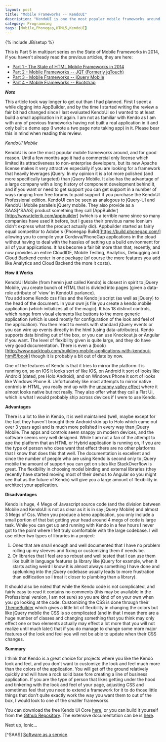 ```yaml
---
layout: post
title: "Mobile Frameworks -- KendoUI"
description: "KendoUI is one the most popular mobile frameworks around, and for good reason. Until a few months ago it had a commercial only license which limited its attractiveness to non-enterprise developers, but its new Apache license makes it very attractive especially if you are looking for a framework that heavily leverages jQuery."
category: Programming
tags: [Mobile,Phonegap,HTML5,KendoUI]
---
```

{% include JB/setup %}

This is Part 5 in multipart series on the State of Mobile Frameworks in 2014, if you haven't already read the previous articles, they are here:

* [Part 1 - The State of HTML Mobile Frameworks in 2014](/programming/2014/04/22/the-state-of-html-mobile-frameworks-in-2014/)
* [Part 2 - Mobile Frameworks -- JQT (Formerly jqTouch)](http://www.agingcoder.com/programming/2014/04/24/mobile-frameworks-jqt/)
* [Part 3 - Mobile Frameworks -- jQuery Mobile](http://www.agingcoder.com/programming/2014/04/26/mobile-frameworks-jquery-mobile/)
* [Part 4 - Mobile Frameworks -- Bootstrap](http://www.agingcoder.com/programming/2014/05/08/mobile-frameworks-bootstrap/)

***Note***

This article took way longer to get out than I had planned.  First I spent a while digging into AppBuilder, and by the
time I started writing the review a fair bit had changed since I last evaluated KendoUI so I wanted to at least build
a small application in it again.  I am not as familiar with Kendo as I am with any of previous frameworks having not
built a real application in it and only built a demo app (I wrote a two page note taking app) in it.  Please bear this
in mind when reading this review.

*KendoUI Mobile*

KendoUI is one the most popular mobile frameworks around, and for good reason. Until a few months ago it had a commercial
only license which limited its attractiveness to non-enterprise developers, but its new Apache license makes it very
attractive especially if you are looking for a framework that heavily leverages jQuery.  In my opinion it is a lot 
more polished (and more specifically targeted) than jQuery Mobile.  It also has the advantage of a large company
with a long history of component development behind it, and if you want or need to get support you can get support
in a number of ways ranging from free forums to paid support if you purchase the KendoUI Professional edition.  KendoUI
can be seen as analogous to jQuery-UI and KendoUI Mobile parallels jQuery mobile.
They also provide as a SAAS[^SAAS] product something they call (AppBuilder)[http://www.telerik.com/appbuilder] (which is a terrible name since so many companies have
used it before, but I guess their previous name Icenium didn't express what the product actually did).  Appbuilder
started as fairly equal competitor to Adobe's (Phonegap Build)[https://build.phonegap.com/] allowing you to compile
your Cordova/PhoneGap applications in the cloud without having to deal with the hassles of setting up a build
environment for all of your applications.  It has become a fair bit more than that, recently, and now provides
an entire CloudIDE, Mobile Testing, Analytics, Debugging and Cloud Backend center in one package (of course
the more features you add like Analytics and Cloud Backend the more it costs).  

**How it Works**

KendoUI Mobile (from herein just called Kendo) is closest in spirit to jQuery Mobile, you create bunch of 
HTML that is divided into pages (given a data-role attribute of 'view' in KendoUI parlance).  
You add some Kendo css files and the Kendo js script (as well as jQuery) to the
head of the document.  In your own js file you create a kendo.mobile application (which initializes all of the 
magic).  It has 18 distinct controls, which range from visual elements like buttons to the more generic application (which
is used mostly for configuration of the look and feel of the application).  You then react to events with standard
jQuery events or you can wire up events directly in the html (using data-attributes).  Kendo supports data binding 
out of the box, or you can use Knockout.js or Angular if you want.  The level of flexibility given is quite large,
and they do have very good documentation.  There is even a (book)[http://www.packtpub.com/building-mobile-applications-with-kendoui-html5/book]
though it is probably a bit out of date by now.

One of the features of Kendo is that it tries to mirror the platform it is running on, so on IOS it looks sort
of like IOS, on Android it sort of looks like Android (dated, pre Holo Android), and on Windows Phone it sort of
looks like Windows Phone 8.  Unfortunately like most attempts to mirror native controls in HTML, you really end
up with the [uncanny valley effect](http://en.wikipedia.org/wiki/Uncanny_valley) where it almost looks native but
not really.  They also offer what they call a Flat UI, which is what I would probably ship across devices if I 
were to use Kendo.  

**Advantages**

There is a lot to like in Kendo, it is well maintained (well, maybe except for the fact they haven't brought their
Android skin up to Holo which came out over 3 years ago) and is much more polished in every way than jQuery Mobile.
The apps and controls seem snappy on modern devices, and the software seems very well designed.
While I am not a fan of the attempt to ape the platform that an HTML or Hybrid application is running on, if you 
are the type of person who does want that effect there are no other platforms that I know that does this that well.
The documentation is excellent and since the number of people who are using Kendo is second only to jQuery mobile
the amount of support you can get on sites like StackOverflow is great.  The flexibility in choosing model binding
and external libraries (they recently have started moving most of their demos to Angular so you might see that as
the future of Kendo) will give you a large amount of flexibility in architect your application.  

**Disadvantages**

Kendo is huge, 4 Megs of Javascript source code (and the division between Mobile and KendoUI is not as clear as it is in
say jQuery Mobile) and almost 3 Megs of Css.  When you produce a keno application, you only include a small portion of
that but getting your head around 4 megs of code is large task.  While you can get up and running with Kendo in a few
hours I never got to the point where I felt truly comfortable with the large codebase. I will use either two types
of libraries in a project:
 
1. Ones that are small enough and well documented that I have no problem rolling up my sleeves and fixing or customizing them if needs be.
2. Or libraries that I feel are so robust and well tested that I can use them like built in language features (a library like jQuery for example, 
when it starts acting weird I know it is almost always something I have done and spelunking into the jQuery codebase usually leads 
to more frustration than edification so I treat it closer to plumbing than a library).  

It should also be noted that while the Kendo code is not complicated, and fairly easy
to read it contains no comments (this may be available in the Professional version, I am not sure) so you are kind
of on your own when you go looking at the code.  Customizing the CSS is done through their 
[ThemeBuilder](http://demos.telerik.com/kendo-ui/mobilethemebuilder/) which gives a little bit of 
flexibility in changing the colors but like jQuery mobile the CSS is so complicated (and in that I mean there are a huge
number of classes and changing something that you think may only effect one or two elements actually may effect a lot
more that you will not realize until much later) that if you do manage to change
some more major features of the look and feel you will not be able to update when their CSS changes.  

**Summary**

I think that Kendo is a great choice for projects where you like the Kendo look and feel, and you don't want to customize
the look and feel much more than the colors of the application.  You will get off the ground relatively quickly and will 
have a rock solid base fore creating a line of business application.  If you are the type of person that likes getting 
under the hood and tinkering with the look and feel of your page, adjusting CSS and sometimes feel that you need to 
extend a framework for it to do those little things that don't quite exactly work the way you want them to out of 
the box, I would look to one of the smaller frameworks.

You can download the free Kendo UI Core [here](http://www.telerik.com/download/kendo-ui-core), or you can build it
yourself from the [Github Repository](https://github.com/telerik/kendo-ui-core).  The extensive documentation can
be is [here](http://docs.telerik.com/kendo-ui/).



Next up, Ionic...


[^SAAS] [Software as a service](http://en.wikipedia.org/wiki/Software_as_a_service).